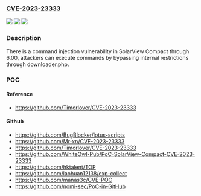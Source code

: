 ### [CVE-2023-23333](https://cve.mitre.org/cgi-bin/cvename.cgi?name=CVE-2023-23333)
![](https://img.shields.io/static/v1?label=Product&message=n%2Fa&color=blue)
![](https://img.shields.io/static/v1?label=Version&message=n%2Fa&color=blue)
![](https://img.shields.io/static/v1?label=Vulnerability&message=n%2Fa&color=brighgreen)

### Description

There is a command injection vulnerability in SolarView Compact through 6.00, attackers can execute commands by bypassing internal restrictions through downloader.php.

### POC

#### Reference
- https://github.com/Timorlover/CVE-2023-23333

#### Github
- https://github.com/BugBlocker/lotus-scripts
- https://github.com/Mr-xn/CVE-2023-23333
- https://github.com/Timorlover/CVE-2023-23333
- https://github.com/WhiteOwl-Pub/PoC-SolarView-Compact-CVE-2023-23333
- https://github.com/hktalent/TOP
- https://github.com/laohuan12138/exp-collect
- https://github.com/manas3c/CVE-POC
- https://github.com/nomi-sec/PoC-in-GitHub

